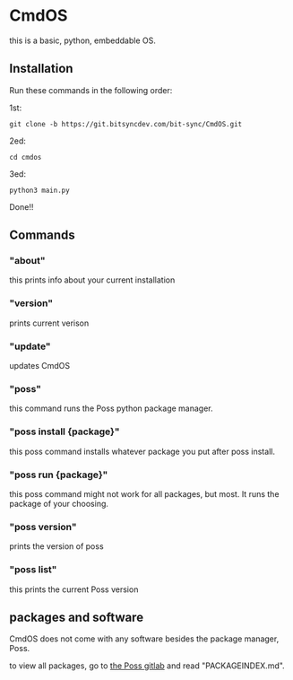 # CmdOS

this is a basic, python, embeddable OS.

## Installation

Run these commands in the following order:

1st:
```
git clone -b https://git.bitsyncdev.com/bit-sync/CmdOS.git
```
2ed:
```
cd cmdos
```
3ed:
```
python3 main.py
```
Done!!
## Commands

### "about"

this prints info about your current installation

### "version"

prints current verison

### "update"

updates CmdOS

### "poss"

this command runs the Poss python package manager.

### "poss install {package}"

this poss command installs whatever package you put after poss install.

### "poss run {package}"

this poss command might not work for all packages, but most. It runs the package of your choosing.
### "poss version"

prints the version of poss

### "poss list"



this prints the current Poss version

## packages and software

CmdOS does not come with any software besides the package manager, Poss. 

to view all packages, go to [the Poss gitlab](https://gitlab.com/poss4/poss-package-manager/-/blob/main/PACKAGEINDEX.md?ref_type=heads&plain=0&blame=1) and read "PACKAGEINDEX.md".

